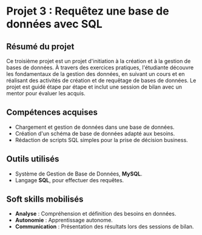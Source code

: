 
# Projet 3 : Requêtez une base de données avec SQL

## Résumé du projet
Ce troisième projet est un projet d'initiation à la création et à la gestion de bases de données. À travers des
exercices pratiques, l'étudiante découvre les fondamentaux de la gestion des données, en suivant un cours et en
réalisant des activités de création et de requêtage de bases de données. Le projet est guidé étape par étape et 
inclut une session de bilan avec un mentor pour évaluer les acquis.

## Compétences acquises
- Chargement et gestion de données dans une base de données.
- Création d'un schéma de base de données adapté aux besoins.
- Rédaction de scripts SQL simples pour la prise de décision business.
  
## Outils utilisés
- Système de Gestion de Base de Données, **MySQL**.
- Langage **SQL**, pour effectuer des requêtes.

## Soft skills mobilisés
- **Analyse** : Compréhension et définition des besoins en données.
- **Autonomie** : Apprentissage autonome.
- **Communication** : Présentation des résultats lors des sessions de bilan.
